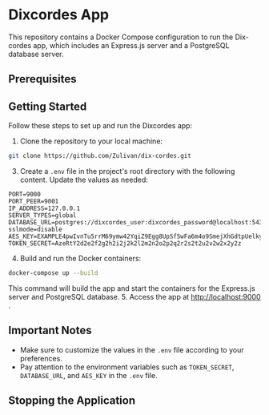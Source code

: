 # Dixcordes App

This repository contains a Docker Compose configuration to run the Dix-cordes app, which includes an Express.js server and a PostgreSQL database server.
## Prerequisites

## Getting Started

Follow these steps to set up and run the Dixcordes app: 
1. Clone the repository to your local machine:

```bash
git clone https://github.com/Zulivan/dix-cordes.git
```

3. Create a `.env` file in the project's root directory with the following content. Update the values as needed:

```dotenv
PORT=9000
PORT_PEER=9001
IP_ADDRESS=127.0.0.1
SERVER_TYPES=global
DATABASE_URL=postgres://dixcordes_user:dixcordes_password@localhost:5432/dixcordes_db?sslmode=disable
AES_KEY=EXAMPLE4pwIvnTu5rrM69ymw42YqiZ9Egg8UpSf5wFa6m4o9SmejXhGdtpUelkyK
TOKEN_SECRET=AzeRtY2d2e2f2g2h2i2j2k2l2m2n2o2p2q2r2s2t2u2v2w2x2y2z
``` 
4. Build and run the Docker containers:

```bash
docker-compose up --build
```

This command will build the app and start the containers for the Express.js server and PostgreSQL database. 
5. Access the app at [http://localhost:9000]() .
## Important Notes 
- Make sure to customize the values in the `.env` file according to your preferences. 
- Pay attention to the environment variables such as `TOKEN_SECRET`, `DATABASE_URL`, and `AES_KEY` in the `.env` file.
## Stopping the Application
